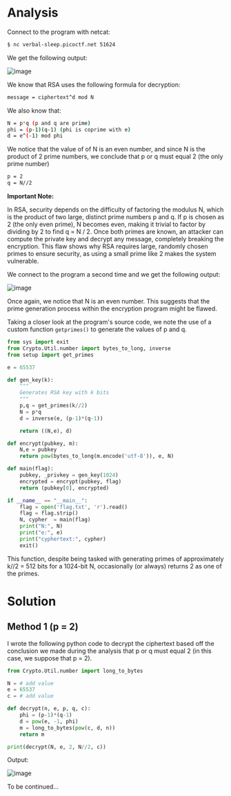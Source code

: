 # Analysis
Connect to the program with netcat:
```bash
$ nc verbal-sleep.picoctf.net 51624
```
We get the following output:

![image](https://github.com/user-attachments/assets/3df1619f-8ae9-4343-9107-ee349e089862)

We know that RSA uses the following formula for decryption:
```bash
message = ciphertext^d mod N
```
We also know that:
```bash
N = p*q (p and q are prime)
phi = (p-1)(q-1) (phi is coprime with e)
d = e^(-1) mod phi 
```
We notice that the value of of N is an even number, and since N is the product of 2 prime numbers, we conclude that p or q must equal 2 (the only prime number)
```bash
p = 2
q = N//2
```
**Important Note:**

In RSA, security depends on the difficulty of factoring the modulus N, which is the product of two large, distinct prime numbers p and q. If p is chosen as 2 (the only even prime), N becomes even, making it trivial to factor by dividing by 2 to find q = N / 2. Once both primes are known, an attacker can compute the private key and decrypt any message, completely breaking the encryption. This flaw shows why RSA requires large, randomly chosen primes to ensure security, as using a small prime like 2 makes the system vulnerable.

We connect to the program a second time and we get the following output:

![image](https://github.com/user-attachments/assets/6cf5d02d-0159-4560-8d0c-f67da8795a96)

Once again, we notice that N is an even number. This suggests that the prime generation process within the encryption program might be flawed.

Taking a closer look at the program's source code, we note the use of a custom function ```getprimes()``` to generate the values of p and q. 
```python
from sys import exit
from Crypto.Util.number import bytes_to_long, inverse
from setup import get_primes

e = 65537

def gen_key(k):
    """
    Generates RSA key with k bits
    """
    p,q = get_primes(k//2)
    N = p*q
    d = inverse(e, (p-1)*(q-1))

    return ((N,e), d)

def encrypt(pubkey, m):
    N,e = pubkey
    return pow(bytes_to_long(m.encode('utf-8')), e, N)

def main(flag):
    pubkey, _privkey = gen_key(1024)
    encrypted = encrypt(pubkey, flag) 
    return (pubkey[0], encrypted)

if __name__ == "__main__":
    flag = open('flag.txt', 'r').read()
    flag = flag.strip()
    N, cypher  = main(flag)
    print("N:", N)
    print("e:", e)
    print("cyphertext:", cypher)
    exit()
```
This function, despite being tasked with generating primes of approximately k//2 = 512 bits for a 1024-bit N, occasionally (or always) returns 2 as one of the primes.
# Solution
## Method 1 (p = 2)
I wrote the following python code to decrypt the ciphertext based off the conclusion we made during the analysis that p or q must equal 2 (in this case, we suppose that p = 2).
```python
from Crypto.Util.number import long_to_bytes

N = # add value
e = 65537
c = # add value

def decrypt(n, e, p, q, c):
	phi = (p-1)*(q-1)
	d = pow(e, -1, phi)
	m = long_to_bytes(pow(c, d, n))
	return m

print(decrypt(N, e, 2, N//2, c))
```
Output:

![image](https://github.com/user-attachments/assets/87d11416-38eb-4f63-9668-73507f56f609)

To be continued...

